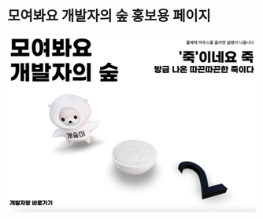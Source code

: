 # 모여봐요 개발자의 숲 홍보용 페이지

![](https://github.com/mogaesuup/mogaesup_promotion/blob/master/thumbnail.png?raw=true)
